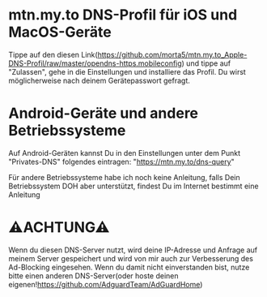 # mtn.my.to DNS-Profil für iOS und MacOS-Geräte
Tippe auf den diesen Link(https://github.com/morta5/mtn.my.to_Apple-DNS-Profil/raw/master/opendns-https.mobileconfig) und tippe auf "Zulassen", gehe in die Einstellungen und installiere das Profil. Du wirst möglicherweise nach deinem Gerätepasswort gefragt.
# Android-Geräte und andere Betriebssysteme
Auf Android-Geräten kannst Du in den Einstellungen unter dem Punkt "Privates-DNS" folgendes eintragen: "https://mtn.my.to/dns-query"

Für andere Betriebssysteme habe ich noch keine Anleitung, falls Dein Betriebssystem DOH aber unterstützt, findest Du im Internet bestimmt eine Anleitung
# ⚠ACHTUNG⚠
Wenn du diesen DNS-Server nutzt, wird deine IP-Adresse und Anfrage auf meinem Server gespeichert und wird von mir auch zur Verbesserung des Ad-Blocking eingesehen. Wenn du damit nicht einverstanden bist, nutze bitte einen anderen DNS-Server(oder hoste deinen eigenen!https://github.com/AdguardTeam/AdGuardHome)
